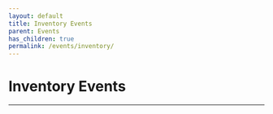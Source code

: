 ```yaml
---
layout: default
title: Inventory Events
parent: Events
has_children: true
permalink: /events/inventory/
---
```


# Inventory Events

---
